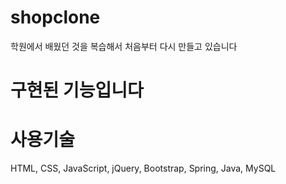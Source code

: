 

# shopclone

학원에서 배웠던 것을 복습해서 처음부터 다시 만들고 있습니다 






# 구현된 기능입니다














# 사용기술 

HTML, CSS, JavaScript, jQuery, Bootstrap, Spring, Java, MySQL
